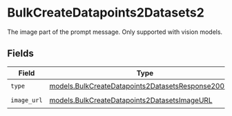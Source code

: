 # BulkCreateDatapoints2Datasets2

The image part of the prompt message. Only supported with vision models.


## Fields

| Field                                                                                                            | Type                                                                                                             | Required                                                                                                         | Description                                                                                                      |
| ---------------------------------------------------------------------------------------------------------------- | ---------------------------------------------------------------------------------------------------------------- | ---------------------------------------------------------------------------------------------------------------- | ---------------------------------------------------------------------------------------------------------------- |
| `type`                                                                                                           | [models.BulkCreateDatapoints2DatasetsResponse200Type](../models/bulkcreatedatapoints2datasetsresponse200type.md) | :heavy_check_mark:                                                                                               | N/A                                                                                                              |
| `image_url`                                                                                                      | [models.BulkCreateDatapoints2DatasetsImageURL](../models/bulkcreatedatapoints2datasetsimageurl.md)               | :heavy_check_mark:                                                                                               | N/A                                                                                                              |
